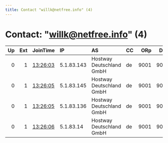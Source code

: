 ```yaml
---
title: Contact "willk@netfree.info" (4)
---
```


# Contact: "willk@netfree.info" (4)

|   Up |   Ext | JoinTime                                                                                            | IP         | AS                       | CC   |   ORp |   Dirp | OS    | Version   | Nickname   |   eFamMembers |
|-----:|------:|:----------------------------------------------------------------------------------------------------|:-----------|:-------------------------|:-----|------:|-------:|:------|:----------|:-----------|--------------:|
|    0 |     1 | [13:26:03](https://metrics.torproject.org/rs.html#details/8E5DB3E69C73E3FAE5C0AA3E680F73F32779FB9E) | 5.1.83.143 | Hostway Deutschland GmbH | de   |  9001 |   9030 | Linux | 0.4.5.10  | Flash      |             5 |
|    0 |     1 | [13:26:05](https://metrics.torproject.org/rs.html#details/88F261DE014B3314A8221CD74FA333AE7FD6B333) | 5.1.83.145 | Hostway Deutschland GmbH | de   |  9001 |   9030 | Linux | 0.4.5.10  | Batman     |             5 |
|    0 |     1 | [13:26:05](https://metrics.torproject.org/rs.html#details/B704C8584CCD08C483DA9024FD5BA49BCCAE6B8A) | 5.1.83.136 | Hostway Deutschland GmbH | de   |  9001 |   9030 | Linux | 0.4.5.10  | AquaMan    |             5 |
|    0 |     1 | [13:26:06](https://metrics.torproject.org/rs.html#details/36B7EB10025C403FFA62A5E41FF7AA2C9E20B4D9) | 5.1.83.14  | Hostway Deutschland GmbH | de   |  9001 |   9030 | Linux | 0.4.5.10  | Cyborg     |             5 |
